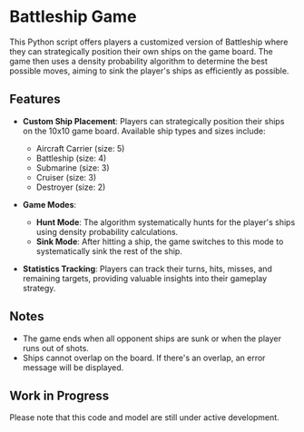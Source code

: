# Battleship Game

This Python script offers players a customized version of Battleship where they can strategically position their own ships on the game board. The game then uses a density probability algorithm to determine the best possible moves, aiming to sink the player's ships as efficiently as possible.

## Features

- **Custom Ship Placement**: Players can strategically position their ships on the 10x10 game board. Available ship types and sizes include:
  - Aircraft Carrier (size: 5)
  - Battleship (size: 4)
  - Submarine (size: 3)
  - Cruiser (size: 3)
  - Destroyer (size: 2)

- **Game Modes**:
  - **Hunt Mode**: The algorithm systematically hunts for the player's ships using density probability calculations.
  - **Sink Mode**: After hitting a ship, the game switches to this mode to systematically sink the rest of the ship.
    
- **Statistics Tracking**: Players can track their turns, hits, misses, and remaining targets, providing valuable insights into their gameplay strategy.

## Notes

- The game ends when all opponent ships are sunk or when the player runs out of shots.
- Ships cannot overlap on the board. If there's an overlap, an error message will be displayed.

## Work in Progress

Please note that this code and model are still under active development.
